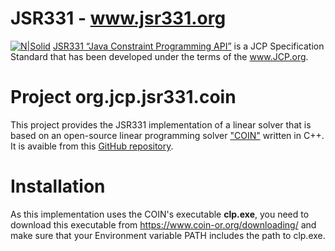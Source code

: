 # JSR331 - www.jsr331.org    
[![N|Solid](https://jsr331.files.wordpress.com/2013/05/jcp.jpg)](http://jcp.org/en/jsr/detail?id=331)
[JSR331 “Java Constraint Programming API”](http://jsr331.org) is a JCP Specification Standard that has been developed under the terms of the www.JCP.org. 

# Project org.jcp.jsr331.coin
This project provides the JSR331 implementation of a linear solver that is based on  an open-source linear programming solver ["COIN"](https://projects.coin-or.org/Clp) written in C++. It is avaible from this [GitHub repository](https://github.com/OpenRulesSupport/jsr331/tree/master/org.jcp.jsr331.linear.coin). 

# Installation
As this implementation uses the COIN's executable **clp.exe**, you need to download this executable from https://www.coin-or.org/downloading/ and make sure that your Environment variable PATH includes the path to clp.exe.



